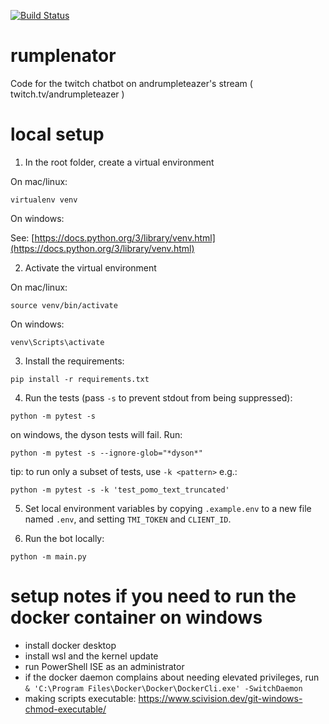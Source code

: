 [![Build Status](https://www.travis-ci.com/AndrumDev/rumplenator.svg?branch=main)](https://www.travis-ci.com/AndrumDev/rumplenator)

# rumplenator
Code for the twitch chatbot on andrumpleteazer's stream ( twitch.tv/andrumpleteazer )

# local setup

1. In the root folder, create a virtual environment

On mac/linux:

```
virtualenv venv
```

On windows:

See: [https://docs.python.org/3/library/venv.html](https://docs.python.org/3/library/venv.html)

2. Activate the virtual environment

On mac/linux:
```
source venv/bin/activate
```

On windows:
```
venv\Scripts\activate
```

3. Install the requirements:

```
pip install -r requirements.txt
```

4. Run the tests  (pass `-s` to prevent stdout from being suppressed):

```
python -m pytest -s
```

on windows, the dyson tests will fail. Run:

```
python -m pytest -s --ignore-glob="*dyson*"
```

tip: to run only a subset of tests, use `-k <pattern>` e.g.:

```
python -m pytest -s -k 'test_pomo_text_truncated'
```

5. Set local environment variables by copying `.example.env` to a new file named `.env`, and setting `TMI_TOKEN` and `CLIENT_ID`.

6. Run the bot locally:

```
python -m main.py
```


# setup notes if you need to run the docker container on windows

- install docker desktop
- install wsl and the kernel update
- run PowerShell ISE as an administrator
- if the docker daemon complains about needing elevated privileges, run `& 'C:\Program Files\Docker\Docker\DockerCli.exe' -SwitchDaemon`
- making scripts executable: https://www.scivision.dev/git-windows-chmod-executable/
